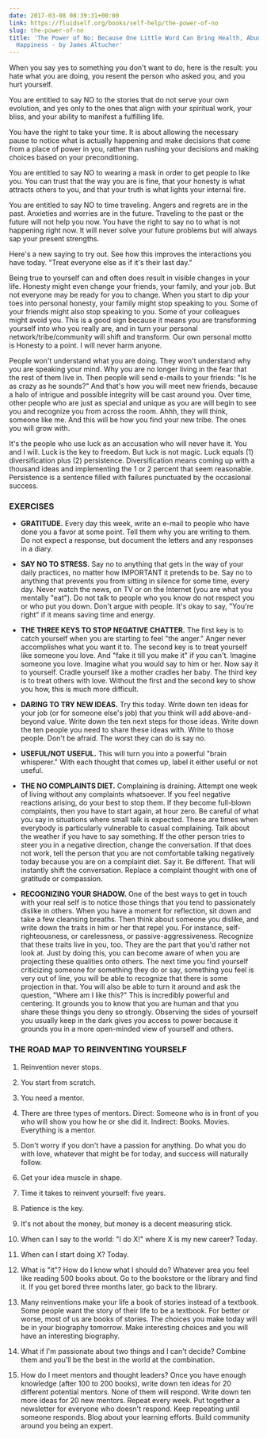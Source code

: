 ```yaml
---
date: 2017-03-08 08:39:31+00:00
link: https://fluidself.org/books/self-help/the-power-of-no
slug: the-power-of-no
title: 'The Power of No: Because One Little Word Can Bring Health, Abundance, and
  Happiness - by James Altucher'
---
```


When you say yes to something you don't want to do, here is the result: you hate what you are doing, you resent the person who asked you, and you hurt yourself.

You are entitled to say NO to the stories that do not serve your own evolution, and yes only to the ones that align with your spiritual work, your bliss, and your ability to manifest a fulfilling life.

You have the right to take your time. It is about allowing the necessary pause to notice what is actually happening and make decisions that come from a place of power in you, rather than rushing your decisions and making choices based on your preconditioning.

You are entitled to say NO to wearing a mask in order to get people to like you. You can trust that the way you are is fine, that your honesty is what attracts others to you, and that your truth is what lights your internal fire.

You are entitled to say NO to time traveling. Angers and regrets are in the past. Anxieties and worries are in the future. Traveling to the past or the future will not help you now. You have the right to say no to what is not happening right now. It will never solve your future problems but will always sap your present strengths.

Here's a new saying to try out. See how this improves the interactions you have today. "Treat everyone else as if it's their last day."

Being true to yourself can and often does result in visible changes in your life. Honesty might even change your friends, your family, and your job. But not everyone may be ready for you to change. When you start to dip your toes into personal honesty, your family might stop speaking to you. Some of your friends might also stop speaking to you. Some of your colleagues might avoid you. This is a good sign because it means you are transforming yourself into who you really are, and in turn your personal network/tribe/community will shift and transform. Our own personal motto is Honesty to a point. I will never harm anyone.

People won't understand what you are doing. They won't understand why you are speaking your mind. Why you are no longer living in the fear that the rest of them live in. Then people will send e-mails to your friends: "Is he as crazy as he sounds?" And that's how you will meet new friends, because a halo of intrigue and possible integrity will be cast around you. Over time, other people who are just as special and unique as you are will begin to see you and recognize you from across the room. Ahhh, they will think, someone like me. And this will be how you find your new tribe. The ones you will grow with.

It's the people who use luck as an accusation who will never have it. You and I will. Luck is the key to freedom. But luck is not magic. Luck equals (1) diversification plus (2) persistence. Diversification means coming up with a thousand ideas and implementing the 1 or 2 percent that seem reasonable. Persistence is a sentence filled with failures punctuated by the occasional success.

### EXERCISES

- **GRATITUDE.** Every day this week, write an e-mail to people who have done you a favor at some point. Tell them why you are writing to them. Do not expect a response, but document the letters and any responses in a diary.

- **SAY NO TO STRESS.** Say no to anything that gets in the way of your daily practices, no matter how IMPORTANT it pretends to be. Say no to anything that prevents you from sitting in silence for some time, every day. Never watch the news, on TV or on the Internet (you are what you mentally "eat"). Do not talk to people who you know do not respect you or who put you down. Don't argue with people. It's okay to say, "You're right" if it means saving time and energy.

- **THE THREE KEYS TO STOP NEGATIVE CHATTER.** The first key is to catch yourself when you are starting to feel "the anger." Anger never accomplishes what you want it to. The second key is to treat yourself like someone you love. And "fake it till you make it" if you can't. Imagine someone you love. Imagine what you would say to him or her. Now say it to yourself. Cradle yourself like a mother cradles her baby. The third key is to treat others with love. Without the first and the second key to show you how, this is much more difficult.

- **DARING TO TRY NEW IDEAS.** Try this today. Write down ten ideas for your job (or for someone else's job) that you think will add above-and-beyond value. Write down the ten next steps for those ideas. Write down the ten people you need to share these ideas with. Write to those people. Don't be afraid. The worst they can do is say no.

- **USEFUL/NOT USEFUL.** This will turn you into a powerful "brain whisperer." With each thought that comes up, label it either useful or not useful.

- **THE NO COMPLAINTS DIET.** Complaining is draining. Attempt one week of living without any complaints whatsoever. If you feel negative reactions arising, do your best to stop them. If they become full-blown complaints, then you have to start again, at hour zero. Be careful of what you say in situations where small talk is expected. These are times when everybody is particularly vulnerable to casual complaining. Talk about the weather if you have to say something. If the other person tries to steer you in a negative direction, change the conversation. If that does not work, tell the person that you are not comfortable talking negatively today because you are on a complaint diet. Say it. Be different. That will instantly shift the conversation. Replace a complaint thought with one of gratitude or compassion.

- **RECOGNIZING YOUR SHADOW.** One of the best ways to get in touch with your real self is to notice those things that you tend to passionately dislike in others. When you have a moment for reflection, sit down and take a few cleansing breaths. Then think about someone you dislike, and write down the traits in him or her that repel you. For instance, self-righteousness, or carelessness, or passive-aggressiveness. Recognize that these traits live in you, too. They are the part that you'd rather not look at. Just by doing this, you can become aware of when you are projecting these qualities onto others. The next time you find yourself criticizing someone for something they do or say, something you feel is very out of line, you will be able to recognize that there is some projection in that. You will also be able to turn it around and ask the question, "Where am I like this?" This is incredibly powerful and centering. It grounds you to know that you are human and that you share these things you deny so strongly. Observing the sides of yourself you usually keep in the dark gives you access to power because it grounds you in a more open-minded view of yourself and others.

### THE ROAD MAP TO REINVENTING YOURSELF

1.  Reinvention never stops.

2.  You start from scratch.

3.  You need a mentor.

4.  There are three types of mentors. Direct: Someone who is in front of you who will show you how he or she did it. Indirect: Books. Movies. Everything is a mentor.

5.  Don't worry if you don't have a passion for anything. Do what you do with love, whatever that might be for today, and success will naturally follow.

6.  Get your idea muscle in shape.

7.  Time it takes to reinvent yourself: five years.

8.  Patience is the key.

9.  It's not about the money, but money is a decent measuring stick.

10. When can I say to the world: "I do X!" where X is my new career? Today.

11. When can I start doing X? Today.

12. What is "it"? How do I know what I should do? Whatever area you feel like reading 500 books about. Go to the bookstore or the library and find it. If you get bored three months later, go back to the library.

13. Many reinventions make your life a book of stories instead of a textbook. Some people want the story of their life to be a textbook. For better or worse, most of us are books of stories. The choices you make today will be in your biography tomorrow. Make interesting choices and you will have an interesting biography.

14. What if I'm passionate about two things and I can't decide? Combine them and you'll be the best in the world at the combination.

15. How do I meet mentors and thought leaders? Once you have enough knowledge (after 100 to 200 books), write down ten ideas for 20 different potential mentors. None of them will respond. Write down ten more ideas for 20 new mentors. Repeat every week. Put together a newsletter for everyone who doesn't respond. Keep repeating until someone responds. Blog about your learning efforts. Build community around you being an expert.
